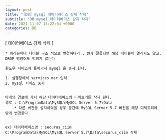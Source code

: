 ```yaml
---  
layout: post  
title: "[DB] mysql 데이터베이스 강제 삭제"  
subtitle: "DB mysql 데이터베이스 강제 삭제"  
date: 2021-11-07 15:22:04 +0900  
categories: DB  
---  
```

[ 데이터베이스 강제 삭제 ]   
  
	* 쿼리문이나 테이블 구조 적으로 변경하다가,, 뭔가 잘못되면 해당 테이블이 열리지도 않고,  
	DROP 명령어도 먹히지 않는다  
  
	윈도우 서비스에 들어가서 mysql 을 중지 한다.  
	  
	1. 실행창에서 services.msc 입력  
	2. mysql 서비스 중지  
  
  
	아래의 경로에 가서 해당 데이터베이스의 디렉토리를 삭제 한다.  
	경로 : C:\ProgramData\MySQL\MySQL Server 5.7\Data  
		* 다른 버전을 설치하였을 경우 중간에 MySQL Server 5.7 버전을 해당 디렉토리에 맞게 변경한다  
	  
  
	ex) 데이터베이스명 : securus_ciim  
	C:\ProgramData\MySQL\MySQL Server 5.7\Data\securus_ciim 삭제  
